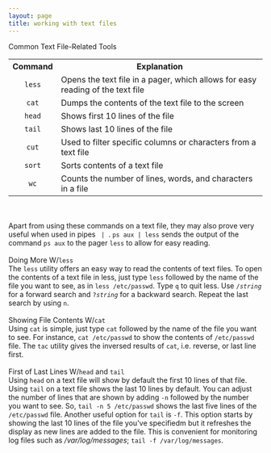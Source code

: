 ```yaml
---
layout: page
title: working with text files
---
```


Common Text File-Related Tools
<table>
  <tr>
    <th>Command</th>
    <th>Explanation</th>
  </tr>
  <tr>
    <td align="center"><code>less</code></td>
    <td>Opens the text file in a pager, which allows for easy reading of the text file</td>
  </tr>
  <tr>
    <td align="center"><code>cat</code></td>
    <td>Dumps the contents of the text file to the screen</td>
  </tr>
  <tr>
    <td align="center"><code>head</code></td>
    <td>Shows first 10 lines of the file</td>
  </tr>
  <tr>
    <td align="center"><code>tail</code></td>
    <td>Shows last 10 lines of the file</td>
  </tr>
  <tr>
    <td align="center"><code>cut</code></td>
    <td>Used to filter specific columns or characters from a text file</td>
  </tr>
  <tr>
    <td align="center"><code>sort</code></td>
    <td>Sorts contents of a text file</td>
  </tr>
  <tr>
    <td align="center"><code>wc</code></td>
    <td>Counts the number of lines, words, and characters in a file</td>
  </tr>
</table><br>
<br>
Apart from using these commands on a text file, they may also prove very useful when used in pipes <code> | </code>. <code>ps aux | less</code> sends the output of the command <code>ps aux</code> to the pager <code>less</code> to allow for easy reading.<br>
<br>
Doing More W/<code>less</code><br>
The <code>less</code> utility offers an easy way to read the contents of text files. To open the contents of a text file in less, just type <code>less</code> followed by the name of the file you want to see, as in <code>less /etc/passwd</code>. Type <code>q</code> to quit less. Use <code>/<i>string</i></code> for a forward search and <code>?<i>string</i></code> for a backward search. Repeat the last search by using <code>n</code>.<br>
<br>
Showing File Contents W/<code>cat</code><br>
Using <code>cat</code> is simple, just type <code>cat</code> followed by the name of the file you want to see. For instance, <code>cat /etc/passwd</code> to show the contents of <code>/etc/passwd</code> file. The <code>tac</code> utility gives the inversed results of <code>cat</code>, i.e. reverse, or last line first.<br>
<br>
First of Last Lines W/<code>head</code> and <code>tail</code><br>
Using <code>head</code> on a text file will show by default the first 10 lines of that file. Using <code>tail</code> on a text file shows the last 10 lines by default. You can adjust the number of lines that are shown by adding <code>-n</code> followed by the number you want to see. So, <code>tail -n 5 /etc/passwd</code> shows the last five lines of the <code>/etc/passwd</code> file. Another useful option for <code>tail</code> is <code>-f</code>. This option starts by showing the last 10 lines of the file you've specifiedm but it refreshes the display as new lines are added to the file. This is convenient for monitoring log files such as <i>/var/log/messages</i>; <code>tail -f /var/log/messages</code>.
